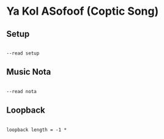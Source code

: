 # Ya Kol ASofoof (Coptic Song)

## Setup

```scenario oscilla

--read setup

```

## Music Nota

```scenario oscilla

--read nota

```

## Loopback

```scenario oscilla

loopback length = -1 *

```
